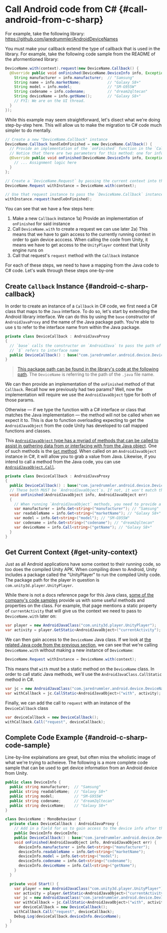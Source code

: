 # Call Android code from C# {#call-android-from-c-sharp}

For example, take the following library: https://github.com/jaredrummler/AndroidDeviceNames

You must make your callback extend the type of callback that is used in the library. For example, take the following code sample from the README of the aformentioned library:

```java
DeviceName.with(context).request(new DeviceName.Callback() {
  @Override public void onFinished(DeviceName.DeviceInfo info, Exception error) {
    String manufacturer = info.manufacturer;  // "Samsung"
    String name = info.marketName;            // "Galaxy S8+"
    String model = info.model;                // "SM-G955W"
    String codename = info.codename;          // "dream2qltecan"
    String deviceName = info.getName();       // "Galaxy S8+"
    // FYI: We are on the UI thread.
  }
});
```

While this example may seem straightforward, let's disect what we're doing step-by-step here. This will allow us to make the migration to C# code much simpler to do mentally.

```java
// Create a new "DeviceName.Callback" instance
DeviceName.Callback handleOnFinished = new DeviceName.Callback() {
  // Provide an implementation of the `onFinished` function in the `Callback` class
  // Notice that there are two parameters for this method: one for info, the other for errors
  @Override public void onFinished(DeviceName.DeviceInfo info, Exception error) {
    // ... Assignment logic here
  }
};

// Create a `DeviceName.Request` by passing the current context into the `DeviceName.with` method
DeviceName.Request withInstance = DeviceName.with(context);

// Use that request instance to pass the `DeviceName.Callback` instance from above to run the related code
withInstance.request(handleOnFinished);
```

You can see that we have a few steps here:

1) Make a new `Callback` instance
1a) Provide an implementation of `onFinished` for said instance
2) Call `DeviceName.with` to create a request we can use later
2a) This means that we have to gain access to the currently running context in order to gain device acccess. When calling the code from Unity, it means we have to get access to the `UnityPlayer` context that Unity engine runs on
3) Call that request's `request` method with the `Callback` instance

For each of these steps, we need to have a mapping from the Java code to C# code. Let's walk through these steps one-by-one

## Create `Callback` Instance {#android-c-sharp-callback}

In order to create an instance of a `Callback` in C# code, we first need a C# class that maps to the `Java` interface. To do so, let's start by extending the Android library interface. We can do this by using the `base` constructor of `AndroidJavaProxy` and the name of the Java package path. You're able to use `$` to refer to the interface name from within the Java package.

```c#
private class DeviceCallback : AndroidJavaProxy
{
  // `base` calls the constructor on `AndroidJava` to pass the path of the interface
  // `$` refers to interface name
  public DeviceCallback() : base("com.jaredrummler.android.device.DeviceName$Callback") {}
}
```

> [This package path can be found in the library's code at the following path](https://github.com/jaredrummler/AndroidDeviceNames/blob/e23b73dbb81be6cb64dfa541a3e93800ee26b185/library/src/main/java/com/jaredrummler/android/device/DeviceName.java#L17). The `DeviceName` is referring to the path of the `.java` file name.

We can then provide an implementation of the `onFinished` method of that `Callback`. Recall how we previously had two params? Well, now the implementation will require we use the `AndroidJavaObject` type for both of those params. 

Otherwise — if we type the function with a C# interface or class that matches the Java implementation — the method will not be called when we expect it to. This is due to function overloading expecting to get the `AndroidJavaObject` from the code Unity has developed to call mapped functions and classes.

This [`AndroidJavaObject` type has a myriad of methods that can be called to assist in gathering data from or interfacing with from the Java object](https://docs.unity3d.com/ScriptReference/AndroidJavaObject.html). One of such methods is the [`Get` method](https://docs.unity3d.com/ScriptReference/AndroidJavaObject.Get.html). When called on an `AndroidJavaObject` instance in C#, it will allow you to grab a value from Java. Likewise, if you intend to call a method from the Java code, you can use [`AndroidJavaObject.Call`](https://docs.unity3d.com/ScriptReference/AndroidJavaObject.Call.html).

```c#
private class DeviceCallback : AndroidJavaProxy
{
  public DeviceCallback() : base("com.jaredrummler.android.device.DeviceName$Callback") {}
  // These both MUST be `AndroidJavaObject`s. If not, it won't match the Java method type and therefore won't be called
  void onFinished(AndroidJavaObject info, AndroidJavaObject err)
  {
    // When running `AndroidJavaObject` methods, you need to provide a type for the value to be assigned to
    var manufacturer = info.Get<string>("manufacturer"); // "Samsung"
    var readableName = info.Get<string>("marketName"); // "Galaxy S8+"
    var model = info.Get<string>("model"); // "SM-G955W"
    var codename = info.Get<string>("codename"); // "dream2qltecan"
    var deviceName = info.Call<string>("getName"); // "Galaxy S8+"
  }
}
```

## Get Current Context {#get-unity-context}

Just as all Android applications have some context to their running code, so too does the compiled Unity APK. When compiling down to Android, Unity includes a package called the "UnityPlayer" to run the compiled Unity code. The package path for the player in question is `com.unity3d.player.UnityPlayer`.

While there is not a docs reference page for this Java class, [some of the company's code samples](https://docs.unity3d.com/530/Documentation/Manual/PluginsForAndroid.html) provide us with some useful methods and properties on the class. For example, that page mentions a static property of `currentActivity` that will give us the context we need to pass to `DeviceName.with` later on:

```c#
var player = new AndroidJavaClass("com.unity3d.player.UnityPlayer");
var activity = player.GetStatic<AndroidJavaObject>("currentActivity");
```

We can then gain access to the `DeviceName` Java class. If we look at [the related Java code from the previous section](#call-android-from-c-sharp), we can see that we're calling `DeviceName.with` without making a new instance of `DeviceName`:

```java
DeviceName.Request withInstance = DeviceName.with(context);
```

This means that `with` must be a static method on the `DeviceName` class. In order to call static Java methods, we'll use the `AndroidJavaClass.CallStatic` method in C#.

```c#
var jc = new AndroidJavaClass("com.jaredrummler.android.device.DeviceName");
var withCallback = jc.CallStatic<AndroidJavaObject>("with", activity);
```

Finally, we can add the call to `request` with an instance of the `DeviceCallback` class

```c#
var deviceCallback = new DeviceCallback();
withCallback.Call("request", deviceCallback);
```

## Complete Code Example {#android-c-sharp-code-sample}

Line-by-line explainations are great, but often miss the wholistic image of what we're trying to acheieve. The following is a more complete code sample that can be used to get device information from an Android device from Unity.

```c#
public class DeviceInfo {
  public string manufacturer;  // "Samsung"
  public string readableName;  // "Galaxy S8+"
  public string model;         // "SM-G955W"
  public string codename;      // "dream2qltecan"
  public string deviceName;    // "Galaxy S8+"
}

class DeviceName : MonoBehaviour {
  private class DeviceCallback : AndroidJavaProxy {
    // Add in a field for us to gain access to the device info after the callback has ran
    public DeviceInfo deviceInfo;
    public DeviceCallback() : base("com.jaredrummler.android.device.DeviceName$Callback") {}
    void onFinished(AndroidJavaObject info, AndroidJavaObject err) {
      deviceInfo.manufacturer = info.Get<string>("manufacturer");
      deviceInfo.readableName = info.Get<string>("marketName");
      deviceInfo.model = info.Get<string>("model");
      deviceInfo.codename = info.Get<string>("codename");
      deviceInfo.deviceName = info.Call<string>("getName");
    }
  }

  private void Start() {
    var player = new AndroidJavaClass("com.unity3d.player.UnityPlayer");
    var activity = player.GetStatic<AndroidJavaObject>("currentActivity");
    var jc = new AndroidJavaClass("com.jaredrummler.android.device.DeviceName");
    var withCallback = jc.CallStatic<AndroidJavaObject>("with", activity);
    var deviceCallback = new DeviceCallback();
    withCallback.Call("request", deviceCallback);
    Debug.Log(deviceCallback.deviceInfo.deviceName);
  }
}
```

